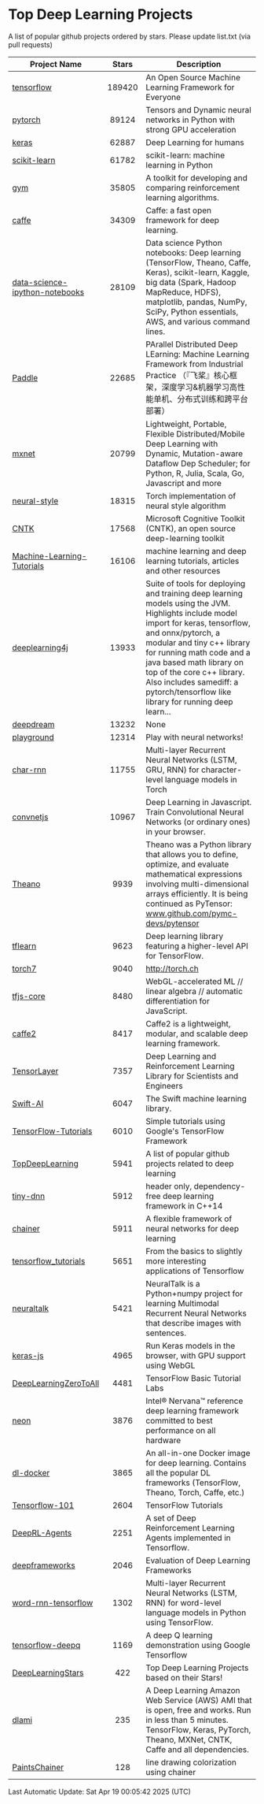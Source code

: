 # Top Deep Learning Projects
A list of popular github projects ordered by stars.
Please update list.txt (via pull requests)

|Project Name| Stars | Description |
| ---------- |:-----:| ----------- |
| [tensorflow](https://github.com/tensorflow/tensorflow) | 189420 | An Open Source Machine Learning Framework for Everyone |
| [pytorch](https://github.com/pytorch/pytorch) | 89124 | Tensors and Dynamic neural networks in Python with strong GPU acceleration |
| [keras](https://github.com/keras-team/keras) | 62887 | Deep Learning for humans |
| [scikit-learn](https://github.com/scikit-learn/scikit-learn) | 61782 | scikit-learn: machine learning in Python |
| [gym](https://github.com/openai/gym) | 35805 | A toolkit for developing and comparing reinforcement learning algorithms. |
| [caffe](https://github.com/BVLC/caffe) | 34309 | Caffe: a fast open framework for deep learning. |
| [data-science-ipython-notebooks](https://github.com/donnemartin/data-science-ipython-notebooks) | 28109 | Data science Python notebooks: Deep learning (TensorFlow, Theano, Caffe, Keras), scikit-learn, Kaggle, big data (Spark, Hadoop MapReduce, HDFS), matplotlib, pandas, NumPy, SciPy, Python essentials, AWS, and various command lines. |
| [Paddle](https://github.com/PaddlePaddle/Paddle) | 22685 | PArallel Distributed Deep LEarning: Machine Learning Framework from Industrial Practice （『飞桨』核心框架，深度学习&机器学习高性能单机、分布式训练和跨平台部署） |
| [mxnet](https://github.com/apache/mxnet) | 20799 | Lightweight, Portable, Flexible Distributed/Mobile Deep Learning with Dynamic, Mutation-aware Dataflow Dep Scheduler; for Python, R, Julia, Scala, Go, Javascript and more |
| [neural-style](https://github.com/jcjohnson/neural-style) | 18315 | Torch implementation of neural style algorithm |
| [CNTK](https://github.com/microsoft/CNTK) | 17568 | Microsoft Cognitive Toolkit (CNTK), an open source deep-learning toolkit |
| [Machine-Learning-Tutorials](https://github.com/ujjwalkarn/Machine-Learning-Tutorials) | 16106 | machine learning and deep learning tutorials, articles and other resources  |
| [deeplearning4j](https://github.com/deeplearning4j/deeplearning4j) | 13933 | Suite of tools for deploying and training deep learning models using the JVM. Highlights include model import for keras, tensorflow, and onnx/pytorch, a modular and tiny c++ library for running math code and a java based math library on top of the core c++ library. Also includes samediff: a pytorch/tensorflow like library for running deep learn... |
| [deepdream](https://github.com/google/deepdream) | 13232 | None |
| [playground](https://github.com/tensorflow/playground) | 12314 | Play with neural networks! |
| [char-rnn](https://github.com/karpathy/char-rnn) | 11755 | Multi-layer Recurrent Neural Networks (LSTM, GRU, RNN) for character-level language models in Torch |
| [convnetjs](https://github.com/karpathy/convnetjs) | 10967 | Deep Learning in Javascript. Train Convolutional Neural Networks (or ordinary ones) in your browser. |
| [Theano](https://github.com/Theano/Theano) | 9939 | Theano was a Python library that allows you to define, optimize, and evaluate mathematical expressions involving multi-dimensional arrays efficiently. It is being continued as PyTensor: www.github.com/pymc-devs/pytensor |
| [tflearn](https://github.com/tflearn/tflearn) | 9623 | Deep learning library featuring a higher-level API for TensorFlow. |
| [torch7](https://github.com/torch/torch7) | 9040 | http://torch.ch |
| [tfjs-core](https://github.com/tensorflow/tfjs-core) | 8480 | WebGL-accelerated ML // linear algebra // automatic differentiation for JavaScript. |
| [caffe2](https://github.com/facebookarchive/caffe2) | 8417 | Caffe2 is a lightweight, modular, and scalable deep learning framework. |
| [TensorLayer](https://github.com/tensorlayer/TensorLayer) | 7357 | Deep Learning and Reinforcement Learning Library for Scientists and Engineers  |
| [Swift-AI](https://github.com/Swift-AI/Swift-AI) | 6047 | The Swift machine learning library. |
| [TensorFlow-Tutorials](https://github.com/nlintz/TensorFlow-Tutorials) | 6010 | Simple tutorials using Google's TensorFlow Framework |
| [TopDeepLearning](https://github.com/aymericdamien/TopDeepLearning) | 5941 | A list of popular github projects related to deep learning |
| [tiny-dnn](https://github.com/tiny-dnn/tiny-dnn) | 5912 | header only, dependency-free deep learning framework in C++14 |
| [chainer](https://github.com/chainer/chainer) | 5911 | A flexible framework of neural networks for deep learning |
| [tensorflow_tutorials](https://github.com/pkmital/tensorflow_tutorials) | 5651 | From the basics to slightly more interesting applications of Tensorflow |
| [neuraltalk](https://github.com/karpathy/neuraltalk) | 5421 | NeuralTalk is a Python+numpy project for learning Multimodal Recurrent Neural Networks that describe images with sentences. |
| [keras-js](https://github.com/transcranial/keras-js) | 4965 | Run Keras models in the browser, with GPU support using WebGL |
| [DeepLearningZeroToAll](https://github.com/hunkim/DeepLearningZeroToAll) | 4481 | TensorFlow Basic Tutorial Labs |
| [neon](https://github.com/NervanaSystems/neon) | 3876 | Intel® Nervana™ reference deep learning framework committed to best performance on all hardware |
| [dl-docker](https://github.com/floydhub/dl-docker) | 3865 | An all-in-one Docker image for deep learning. Contains all the popular DL frameworks (TensorFlow, Theano, Torch, Caffe, etc.) |
| [Tensorflow-101](https://github.com/sjchoi86/Tensorflow-101) | 2604 | TensorFlow Tutorials |
| [DeepRL-Agents](https://github.com/awjuliani/DeepRL-Agents) | 2251 | A set of Deep Reinforcement Learning Agents implemented in Tensorflow. |
| [deepframeworks](https://github.com/zer0n/deepframeworks) | 2046 | Evaluation of Deep Learning Frameworks |
| [word-rnn-tensorflow](https://github.com/hunkim/word-rnn-tensorflow) | 1302 | Multi-layer Recurrent Neural Networks (LSTM, RNN) for word-level language models in Python using TensorFlow. |
| [tensorflow-deepq](https://github.com/siemanko/tensorflow-deepq) | 1169 | A deep Q learning demonstration using Google Tensorflow |
| [DeepLearningStars](https://github.com/hunkim/DeepLearningStars) | 422 | Top Deep Learning Projects based on their Stars! |
| [dlami](https://github.com/ritchieng/dlami) | 235 | A Deep Learning Amazon Web Service (AWS) AMI that is open, free and works. Run in less than 5 minutes. TensorFlow, Keras, PyTorch, Theano, MXNet, CNTK, Caffe and all dependencies. |
| [PaintsChainer](https://github.com/taizan/PaintsChainer) | 128 | line drawing colorization using chainer |

Last Automatic Update: Sat Apr 19 00:05:42 2025 (UTC)
